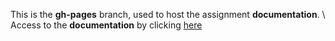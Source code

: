 This is the **gh-pages** branch, used to host the assignment **documentation**. \\
Access to the **documentation** by clicking [here](http://adrianbzg.github.io/RAM-Machine-Simulator/)
